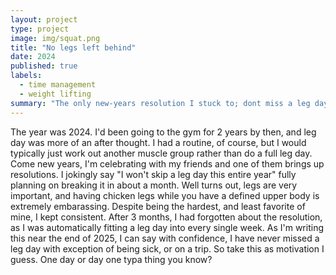 ```yaml
---
layout: project
type: project
image: img/squat.png
title: "No legs left behind"
date: 2024
published: true
labels:
  - time management
  - weight lifting
summary: "The only new-years resolution I stuck to; dont miss a leg day."
---
```


The year was 2024. I'd been going to the gym for 2 years by then, and leg day was more of an after thought. I had a routine, of course, but I would typically just work out another muscle group rather than do a full leg day. Come new years, I'm celebrating with my friends and one of them brings up resolutions. I jokingly say "I won't skip a leg day this entire year" fully planning on breaking it in about a month. Well turns out, legs are very important, and having chicken legs while you have a defined upper body is extremely embarassing. Despite being the hardest, and least favorite of mine, I kept consistent. After 3 months, I had forgotten about the resolution, as I was automatically fitting a leg day into every single week. As I'm writing this near the end of 2025, I can say with confidence, I have never missed a leg day with exception of being sick, or on a trip. So take this as motivation I guess. One day or day one typa thing you know?
